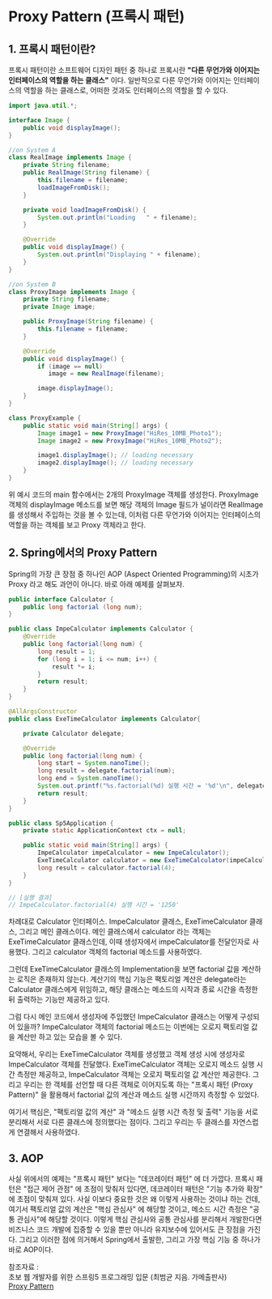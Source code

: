 # Proxy Pattern (프록시 패턴)

## 1. 프록시 패턴이란?
프록시 패턴이란 소프트웨어 디자인 패턴 중 하나로 프록시란 **"다른 무언가와 이어지는 인터페이스의 역할을 하는 클래스"** 이다. 일반적으로 다른 무언가와 이어지는 인터페이스의 역할을 하는 클래스로, 어떠한 것과도 인터페이스의 역할을 할 수 있다.

```java
import java.util.*;

interface Image {
    public void displayImage();
}

//on System A
class RealImage implements Image {
    private String filename;
    public RealImage(String filename) {
        this.filename = filename;
        loadImageFromDisk();
    }

    private void loadImageFromDisk() {
        System.out.println("Loading   " + filename);
    }

    @Override
    public void displayImage() {
        System.out.println("Displaying " + filename);
    }
}

//on System B
class ProxyImage implements Image {
    private String filename;
    private Image image;

    public ProxyImage(String filename) {
        this.filename = filename;
    }

    @Override
    public void displayImage() {
        if (image == null)
           image = new RealImage(filename);

        image.displayImage();
    }
}

class ProxyExample {
    public static void main(String[] args) {
        Image image1 = new ProxyImage("HiRes_10MB_Photo1");
        Image image2 = new ProxyImage("HiRes_10MB_Photo2");

        image1.displayImage(); // loading necessary
        image2.displayImage(); // loading necessary
    }
}
```
위 예시 코드의 main 함수에서는 2개의 ProxyImage 객체를 생성한다. ProxyImage 객체의 displayImage 메소드를 보면 해당 객체의 Image 필드가 널이라면 RealImage를 생성해서 주입하는 것을 볼 수 있는데, 이처럼 다른 무언가와 이어지는 인터페이스의 역할을 하는 객체를 보고 Proxy 객체라고 한다.

## 2. Spring에서의 Proxy Pattern
Spring의 가장 큰 장점 중 하나인 AOP (Aspect Oriented Programming)의 시초가 Proxy 라고 해도 과언이 아니다. 바로 아래 예제를 살펴보자.

```java
public interface Calculator {
    public long factorial (long num);
}

public class ImpeCalculator implements Calculator {
    @Override
    public long factorial(long num) {
        long result = 1;
        for (long i = 1; i <= num; i++) {
            result *= i;
        }
        return result;
    }
}

@AllArgsConstructor
public class ExeTimeCalculator implements Calculator{

    private Calculator delegate;

    @Override
    public long factorial(long num) {
        long start = System.nanoTime();
        long result = delegate.factorial(num);
        long end = System.nanoTime();
        System.out.printf("%s.factorial(%d) 실행 시간 = '%d'\n", delegate.getClass().getSimpleName(), num, (end-start));
        return result;
    }
}

public class Sp5Application {
	private static ApplicationContext ctx = null;

	public static void main(String[] args) {
		ImpeCalculator impeCalculator = new ImpeCalculator();
		ExeTimeCalculator calculator = new ExeTimeCalculator(impeCalculator);
		long result = calculator.factorial(4);
	}
}

// [실행 결과]
// ImpeCalculator.factorial(4) 실행 시간 = '1250'
```
차례대로 Calculator 인터페이스. ImpeCalculator 클래스, ExeTimeCalculator 클래스, 그리고 메인 클래스이다. 메인 클래스에서 calculator 라는 객체는 ExeTimeCalculator 클래스인데, 이때 생성자에서 impeCalculator를 전달인자로 사용했다. 그리고 calculator 객체의 factorial 메소드를 사용하였다.

그런데 ExeTimeCalculator 클래스의 Implementation을 보면 factorial 값을 계산하는 로직은 존재하지 않는다. 계산기의 핵심 기능은 팩토리얼 계산은 delegate라는 Calculator 클래스에게 위임하고, 해당 클래스는 메소드의 시작과 종료 시간을 측정한 뒤 출력하는 기능만 제공하고 있다.

그럼 다시 메인 코드에서 생성자에 주입했던 ImpeCalculator 클래스는 어떻게 구성되어 있을까? ImpeCalculator 객체의 factorial 메소드는 이번에는 오로지 팩토리얼 값을 계산만 하고 있는 모습을 볼 수 있다.

요약해서, 우리는 ExeTimeCalculator 객체를 생성했고 객체 생성 시에 생성자로 ImpeCalculator 객체를 전달했다. ExeTimeCalculator 객체는 오로지 메소드 실행 시간 측정만 제공하고, ImpeCalculator 객체는 오로지 팩토리얼 값 계산만 제공한다. 그리고 우리는 한 객체를 선언할 때 다른 객체로 이어지도록 하는 "프록시 패턴 (Proxy Pattern)" 을 활용해서 factorial 값의 계산과 메소드 실행 시간까지 측정할 수 있었다.

여기서 핵심은, "팩토리얼 값의 계산" 과 "메소드 실행 시간 측정 및 출력" 기능을 서로 분리해서 서로 다른 클래스에 정의했다는 점이다. 그리고 우리는 두 클래스를 자연스럽게 연결해서 사용하였다. 

## 3. AOP
사실 위에서의 예제는 "프록시 패턴" 보다는 "데코레이터 패턴" 에 더 가깝다. 프록시 패턴은 "접근 제어 관점" 에 초점이 맞춰저 있다면, 데코레이터 패턴은 "기능 추가와 확장" 에 초점이 맞춰져 있다. 사실 이보다 중요한 것은 왜 이렇게 사용하는 것이냐 하는 건데, 여기서 팩토리얼 값의 계산은 "핵심 관심사" 에 해당할 것이고, 메소드 시간 측정은 "공통 관심사"에 해당할 것이다. 이렇게 핵심 관심사와 공통 관심사를 분리해서 개발한다면 비즈니스 코드 개발에 집중할 수 있을 뿐만 아니라 유지보수에 있어서도 큰 장점을 가진다. 그리고 이러한 점에 의거해서 Spring에서 출발한, 그리고 가장 핵심 기능 중 하나가 바로 AOP이다.

참조자료 : <br>
초보 웹 개발자를 위한 스프링5 프로그래밍 입문 (최범균 지음. 가메출판사) <br>
[Proxy Pattern](https://ko.wikipedia.org/wiki/%ED%94%84%EB%A1%9D%EC%8B%9C_%ED%8C%A8%ED%84%B4)